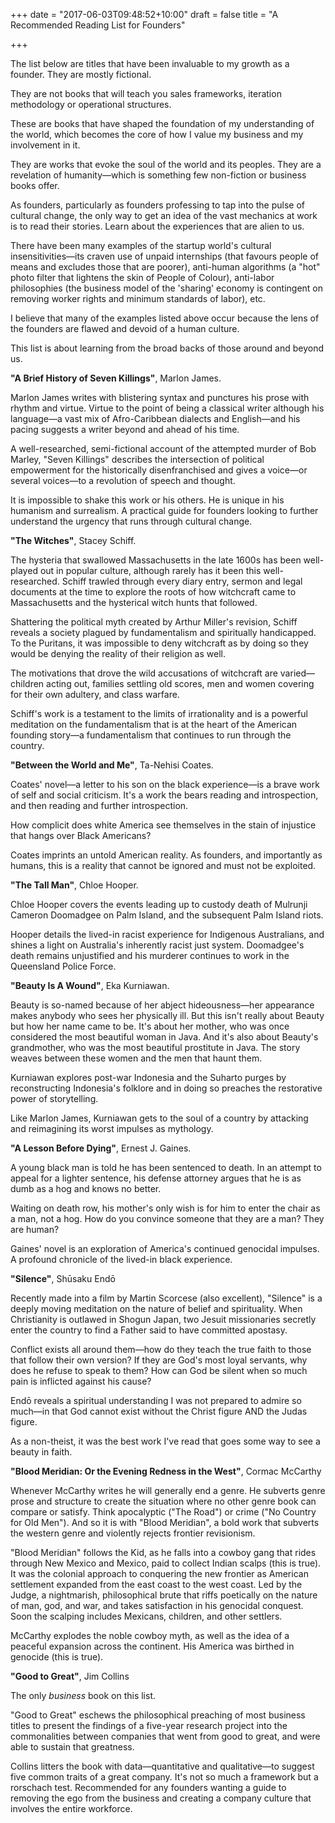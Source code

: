 +++
date = "2017-06-03T09:48:52+10:00"
draft = false
title = "A Recommended Reading List for Founders"

+++

The list below are titles that have been invaluable to my growth as a founder. They are mostly fictional.

They are not books that will teach you sales frameworks, iteration methodology or operational structures.

These are books that have shaped the foundation of my understanding of the world, which becomes the core of how I value my business and my involvement in it.

They are works that evoke the soul of the world and its peoples. They are a revelation of humanity—which is something few non-fiction or business books offer.

As founders, particularly as founders professing to tap into the pulse of cultural change, the only way to get an idea of the vast mechanics at work is to read their stories. Learn about the experiences that are alien to us.

There have been many examples of the startup world's cultural insensitivities—its craven use of unpaid internships (that favours people of means and excludes those that are poorer), anti-human algorithms (a "hot" photo filter that lightens the skin of People of Colour), anti-labor philosophies (the business model of the 'sharing' economy is contingent on removing worker rights and minimum standards of labor), etc.

I believe that many of the examples listed above occur because the lens of the founders are flawed and devoid of a human culture.

This list is about learning from the broad backs of those around and beyond us.

**"A Brief History of Seven Killings"**, Marlon James.

Marlon James writes with blistering syntax and punctures his prose with rhythm and virtue. Virtue to the point of being a classical writer although his language—a vast mix of Afro-Caribbean dialects and English—and his pacing suggests a writer beyond and ahead of his time.

A well-researched, semi-fictional account of the attempted murder of Bob Marley, "Seven Killings" describes the intersection of political empowerment for the historically disenfranchised and gives a voice—or several voices—to a revolution of speech and thought.

It is impossible to shake this work or his others. He is unique in his humanism and surrealism. A practical guide for founders looking to further understand the urgency that runs through cultural change.

**"The Witches"**, Stacey Schiff.

The hysteria that swallowed Massachusetts in the late 1600s has been well-played out in popular culture, although rarely has it been this well-researched. Schiff trawled through every diary entry, sermon and legal documents at the time to explore the roots of how witchcraft came to Massachusetts and the hysterical witch hunts that followed.

Shattering the political myth created by Arthur Miller's revision, Schiff reveals a society plagued by fundamentalism and spiritually handicapped. To the Puritans, it was impossible to deny witchcraft as by doing so they would be denying the reality of their religion as well.

The motivations that drove the wild accusations of witchcraft are varied—children acting out, families settling old scores, men and women covering for their own adultery, and class warfare.

Schiff's work is a testament to the limits of irrationality and is a powerful meditation on the fundamentalism that is at the heart of the American founding story—a fundamentalism that continues to run through the country.

**"Between the World and Me"**, Ta-Nehisi Coates.

Coates' novel—a letter to his son on the black experience—is a brave work of self and social criticism. It's a work the bears reading and introspection, and then reading and further introspection.

How complicit does white America see themselves in the stain of injustice that hangs over Black Americans?

Coates imprints an untold American reality. As founders, and importantly as humans, this is a reality that cannot be ignored and must not be exploited.

**"The Tall Man"**, Chloe Hooper.

Chloe Hooper covers the events leading up to custody death of Mulrunji Cameron Doomadgee on Palm Island, and the subsequent Palm Island riots.

Hooper details the lived-in racist experience for Indigenous Australians, and shines a light on Australia's inherently racist just system. Doomadgee's death remains unjustified and his murderer continues to work in the Queensland Police Force.

**"Beauty Is A Wound"**, Eka Kurniawan.

Beauty is so-named because of her abject hideousness—her appearance makes anybody who sees her physically ill. But this isn't really about Beauty but how her name came to be. It's about her mother, who was once considered the most beautiful woman in Java. And it's also about Beauty's grandmother, who was the most beautiful prostitute in Java. The story weaves between these women and the men that haunt them.

Kurniawan explores post-war Indonesia and the Suharto purges by reconstructing Indonesia's folklore and in doing so preaches the restorative power of storytelling.

Like Marlon James, Kurniawan gets to the soul of a country by attacking and reimagining its worst impulses as mythology.

**"A Lesson Before Dying"**, Ernest J. Gaines.

A young black man is told he has been sentenced to death. In an attempt to appeal for a lighter sentence, his defense attorney argues that he is as dumb as a hog and knows no better.

Waiting on death row, his mother's only wish is for him to enter the chair as a man, not a hog. How do you convince someone that they are a man? They are human?

Gaines' novel is an exploration of America's continued genocidal impulses. A profound chronicle of the lived-in black experience.

**"Silence"**, Shūsaku Endō

Recently made into a film by Martin Scorcese (also excellent), "Silence" is a deeply moving meditation on the nature of belief and spirituality. When Christianity is outlawed in Shogun Japan, two Jesuit missionaries secretly enter the country to find a Father said to have committed apostasy.

Conflict exists all around them—how do they teach the true faith to those that follow their own version? If they are God's most loyal servants, why does he refuse to speak to them? How can God be silent when so much pain is inflicted against his cause?

Endō reveals a spiritual understanding I was not prepared to admire so much—in that God cannot exist without the Christ figure AND the Judas figure.

As a non-theist, it was the best work I've read that goes some way to see a beauty in faith.

**"Blood Meridian: Or the Evening Redness in the West"**, Cormac McCarthy

Whenever McCarthy writes he will generally end a genre. He subverts genre prose and structure to create the situation where no other genre book can compare or satisfy. Think apocalyptic ("The Road") or crime ("No Country for Old Men"). And so it is with "Blood Meridian", a bold work that subverts the western genre and violently rejects frontier revisionism.

"Blood Meridian" follows the Kid, as he falls into a cowboy gang that rides through New Mexico and Mexico, paid to collect Indian scalps (this is true). It was the colonial approach to conquering the new frontier as American settlement expanded from the east coast to the west coast. Led by the Judge, a nightmarish, philosophical brute that riffs poetically on the nature of man, god, and war, and takes satisfaction in his genocidal conquest. Soon the scalping includes Mexicans, children, and other settlers.

McCarthy explodes the noble cowboy myth, as well as the idea of a peaceful expansion across the continent. His America was birthed in genocide (this is true).

**"Good to Great"**, Jim Collins

The only *business* book on this list.

"Good to Great" eschews the philosophical preaching of most business titles to present the findings of a five-year research project into the commonalities between companies that went from good to great, and were able to sustain that greatness.

Collins litters the book with data—quantitative and qualitative—to suggest five common traits of a great company. It's not so much a framework but a rorschach test. Recommended for any founders wanting a guide to removing the ego from the business and creating a company culture that involves the entire workforce.

